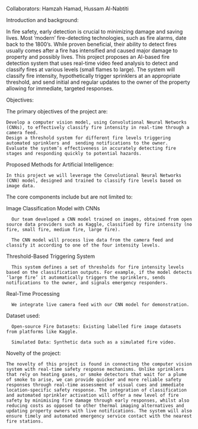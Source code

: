 Collaborators: Hamzah Hamad, Hussam Al-Nabtiti

Introduction and background:

In fire safety, early detection is crucial to minimizing damage and saving lives. Most ‘modern’ fire-detecting technologies, such as fire alarms, date back to the 1800’s. While proven beneficial, their ability to detect fires usually comes after a fire has intensified and caused major damage to property and possibly lives. This project proposes an AI-based fire detection system that uses real-time video feed analysis to detect and classify fires at various levels (small flames to large). The system will classify fire intensity, hypothetically trigger sprinklers at an appropriate threshold, and send initial and regular updates to the owner of the property allowing for immediate, targeted responses.

Objectives: 

  The primary objectives of the project are: 

    Develop a computer vision model, using Convolutional Neural Networks (CNNs), to effectively classify fire intensity in real-time through a camera feed.
    Design a threshold system for different fire levels triggering automated sprinklers and  sending notifications to the owner. 
    Evaluate the system’s effectiveness in accurately detecting fire stages and responding quickly to potential hazards.    

Proposed Methods for Artificial Intelligence:

    In this project we will leverage the Convolutional Neural Networks (CNN) model, designed and trained to classify fire levels based on image data. 

The core components include but are not limited to: 

  Image Classification Model with CNNs 
      
      Our team developed a CNN model trained on images, obtained from open source data providers such as Kaggle, classified by fire intensity (no fire, small fire, medium fire, large fire). 
      
      The CNN model will process live data from the camera feed and classify it according to one of the four intensity levels. 

  Threshold-Based Triggering System 
      
      This system defines a set of thresholds for fire intensity levels based on the classification outputs. For example, if the model detects ‘large fire’ it automatically triggers the sprinklers, sends notifications to the owner, and signals emergency responders. 

  Real-Time Processing 
      
      We integrate live camera feed with our CNN model for demonstration.

Dataset used: 

      Open-source Fire Datasets: Existing labelled fire image datasets from platforms like Kaggle.
  
      Simulated Data: Synthetic data such as a simulated fire video. 

Novelty of the project:

    The novelty of this project is found in connecting the computer vision system with real-time safety response mechanisms. Unlike sprinklers that rely on heating gases, or smoke detectors that wait for a plume of smoke to arise, we can provide quicker and more reliable safety responses through real-time assessment of visual cues and immediate location-specific safety response. The integration of classification and automated sprinkler activation will offer a new level of fire safety by minimising fire damage through early responses, whilst also reducing costs as opposed to other thermal imaging alternatives and updating property owners with live notifications. The system will also ensure timely and automated emergency service contact with the nearest fire stations.

